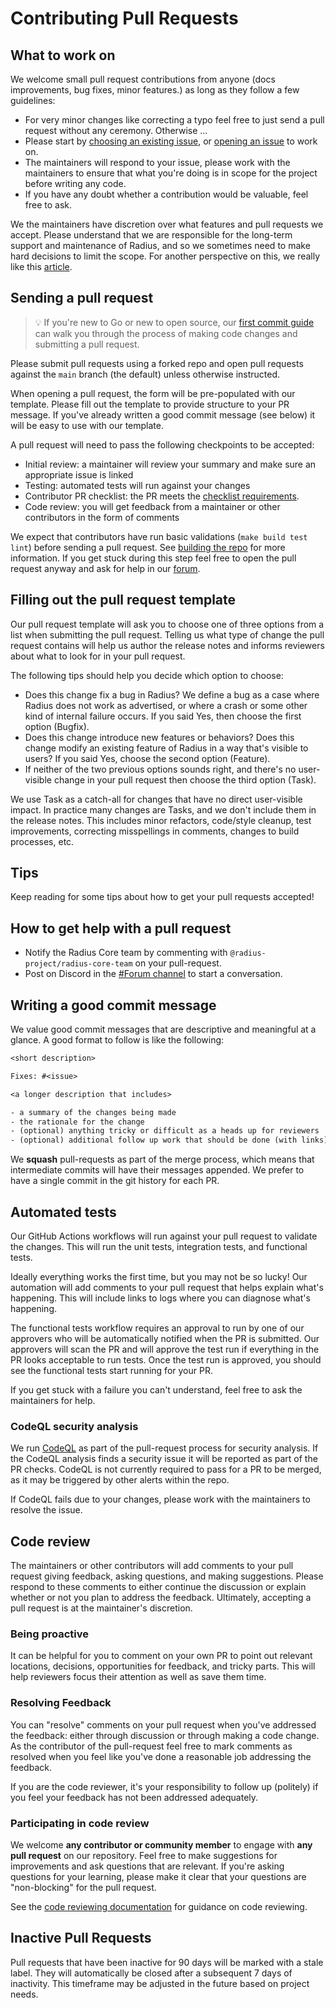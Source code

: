 # Contributing Pull Requests

## What to work on

We welcome small pull request contributions from anyone (docs improvements, bug fixes, minor features.) as long as they follow a few guidelines:

- For very minor changes like correcting a typo feel free to just send a pull request without any ceremony. Otherwise ...
- Please start by [choosing an existing issue](https://github.com/radius-project/radius/issues), or [opening an issue](https://github.com/radius-project/radius/issues/new/choose) to work on.
- The maintainers will respond to your issue, please work with the maintainers to ensure that what you're doing is in scope for the project before writing any code.
- If you have any doubt whether a contribution would be valuable, feel free to ask.

We the maintainers have discretion over what features and pull requests we accept. Please understand that we are responsible for the long-term support and maintenance of Radius, and so we sometimes need to make hard decisions to limit the scope. For another perspective on this, we really like this [article](https://www.igvita.com/2011/12/19/dont-push-your-pull-requests/).

## Sending a pull request

> 💡 If you're new to Go or new to open source, our [first commit guide](./../contributing-code/contributing-code-first-commit/) can walk you through the process of making code changes and submitting a pull request.

Please submit pull requests using a forked repo and open pull requests against the `main` branch (the default) unless otherwise instructed.

When opening a pull request, the form will be pre-populated with our template. Please fill out the template to provide structure to your PR message. If you've already written a good commit message (see below) it will be easy to use with our template.

A pull request will need to pass the following checkpoints to be accepted:

- Initial review: a maintainer will review your summary and make sure an appropriate issue is linked
- Testing: automated tests will run against your changes
- Contributor PR checklist: the PR meets the [checklist requirements](https://github.com/radius-project/radius/blob/main/.github/pull_request_template.md#contributor-checklist).
- Code review: you will get feedback from a maintainer or other contributors in the form of comments

We expect that contributors have run basic validations (`make build test lint`) before sending a pull request. See [building the repo](../contributing-code/contributing-code-building/) for more information. If you get stuck during this step feel free to open the pull request anyway and ask for help in our [forum](https://discordapp.com/channels/1113519723347456110/1115302284356767814).

## Filling out the pull request template

Our pull request template will ask you to choose one of three options from a list when submitting the pull request. Telling us what type of change the pull request contains will help us author the release notes and informs reviewers about what to look for in your pull request.

The following tips should help you decide which option to choose:

- Does this change fix a bug in Radius? We define a bug as a case where Radius does not work as advertised, or where a crash or some other kind of internal failure occurs. If you said Yes, then choose the first option (Bugfix).
- Does this change introduce new features or behaviors? Does this change modify an existing feature of Radius in a way that's visible to users? If you said Yes, choose the second option (Feature).
- If neither of the two previous options sounds right, and there's no user-visible change in your pull request then choose the third option (Task).

We use Task as a catch-all for changes that have no direct user-visible impact. In practice many changes are Tasks, and we don't include them in the release notes. This includes minor refactors, code/style cleanup, test improvements, correcting misspellings in comments, changes to build processes, etc.

## Tips

Keep reading for some tips about how to get your pull requests accepted!

## How to get help with a pull request

- Notify the Radius Core team by commenting with `@radius-project/radius-core-team` on your pull-request.
- Post on Discord in the [#Forum channel](https://discord.gg/GJHN7kQrMh) to start a conversation.

## Writing a good commit message

We value good commit messages that are descriptive and meaningful at a glance. A good format to follow is like the following:

```txt
<short description>

Fixes: #<issue>

<a longer description that includes>

- a summary of the changes being made
- the rationale for the change
- (optional) anything tricky or difficult as a heads up for reviewers
- (optional) additional follow up work that should be done (with links)
```

We **squash** pull-requests as part of the merge process, which means that intermediate commits will have their messages appended. We prefer to have a single commit in the git history for each PR.

## Automated tests

Our GitHub Actions workflows will run against your pull request to validate the changes. This will run the unit tests, integration tests, and functional tests.

Ideally everything works the first time, but you may not be so lucky! Our automation will add comments to your pull request that helps explain what's happening. This will include links to logs where you can diagnose what's happening.

The functional tests workflow requires an approval to run by one of our approvers who will be automatically notified when the PR is submitted. Our approvers will scan the PR and will approve the test run if everything in the PR looks acceptable to run tests. Once the test run is approved, you should see the functional tests start running for your PR.

If you get stuck with a failure you can't understand, feel free to ask the maintainers for help.

### CodeQL security analysis

We run [CodeQL](https://codeql.github.com/) as part of the pull-request process for security analysis. If the CodeQL analysis finds a security issue it will be reported as part of the PR checks. CodeQL is not currently required to pass for a PR to be merged, as it may be triggered by other alerts within the repo.

If CodeQL fails due to your changes, please work with the maintainers to resolve the issue.

## Code review

The maintainers or other contributors will add comments to your pull request giving feedback, asking questions, and making suggestions. Please respond to these comments to either continue the discussion or explain whether or not you plan to address the feedback. Ultimately, accepting a pull request is at the maintainer's discretion.

### Being proactive

It can be helpful for you to comment on your own PR to point out relevant locations, decisions, opportunities for feedback, and tricky parts. This will help reviewers focus their attention as well as save them time.

### Resolving Feedback

You can "resolve" comments on your pull request when you've addressed the feedback: either through discussion or through making a code change. As the contributor of the pull-request feel free to mark comments as resolved when you feel like you've done a reasonable job addressing the feedback.

If you are the code reviewer, it's your responsibility to follow up (politely) if you feel your feedback has not been addressed adequately.

### Participating in code review

We welcome **any contributor or community member** to engage with **any pull request** on our repository. Feel free to make suggestions for improvements and ask questions that are relevant. If you're asking questions for your learning, please make it clear that your questions are "non-blocking" for the pull request.

See the [code reviewing documentation](../contributing-code/contributing-code-reviewing/README.md) for guidance on code reviewing.

## Inactive Pull Requests

Pull requests that have been inactive for 90 days will be marked with a stale label. They will automatically be closed after a subsequent 7 days of inactivity. This timeframe may be adjusted in the future based on project needs.
